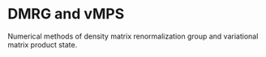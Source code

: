 # DMRG and vMPS

Numerical methods of density matrix renormalization group and variational matrix product state.
